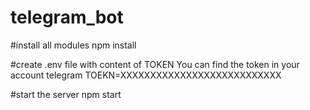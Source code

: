 # telegram_bot

#install all modules
npm install

#create .env file with content of TOKEN
You can find the token in your account telegram
TOEKN=XXXXXXXXXXXXXXXXXXXXXXXXXXX

#start the server
npm start
